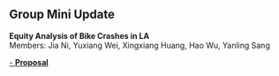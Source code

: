 ## Group Mini Update
**Equity Analysis of Bike Crashes in LA**  
Members: Jia Ni, Yuxiang Wei, Xingxiang Huang, Hao Wu, Yanling Sang  

[- **Proposal**]()
